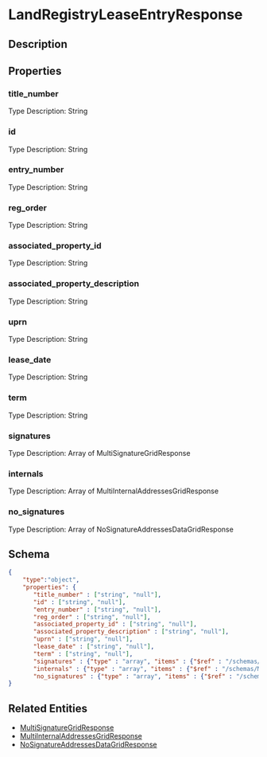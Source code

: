 # LandRegistryLeaseEntryResponse
## Description

## Properties
### title_number


Type Description: String
### id


Type Description: String
### entry_number


Type Description: String
### reg_order


Type Description: String
### associated_property_id


Type Description: String
### associated_property_description


Type Description: String
### uprn


Type Description: String
### lease_date


Type Description: String
### term


Type Description: String
### signatures


Type Description: Array of MultiSignatureGridResponse
### internals


Type Description: Array of MultiInternalAddressesGridResponse
### no_signatures


Type Description: Array of NoSignatureAddressesDataGridResponse

## Schema
```json
{
    "type":"object",
    "properties": {
       "title_number" : ["string", "null"],
       "id" : ["string", "null"],
       "entry_number" : ["string", "null"],
       "reg_order" : ["string", "null"],
       "associated_property_id" : ["string", "null"],
       "associated_property_description" : ["string", "null"],
       "uprn" : ["string", "null"],
       "lease_date" : ["string", "null"],
       "term" : ["string", "null"],
       "signatures" : {"type" : "array", "items" : {"$ref" : "/schemas/MultiSignatureGrid"},
       "internals" : {"type" : "array", "items" : {"$ref" : "/schemas/MultiInternalAddressesGrid"},
       "no_signatures" : {"type" : "array", "items" : {"$ref" : "/schemas/NoSignatureAddressesDataGrid"}
}
```

## Related Entities
- [MultiSignatureGridResponse](MultiSignatureGridResponse.md)
- [MultiInternalAddressesGridResponse](MultiInternalAddressesGridResponse.md)
- [NoSignatureAddressesDataGridResponse](NoSignatureAddressesDataGridResponse.md)

